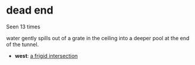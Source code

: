 # dead end

Seen 13 times

water gently spills out of a grate in the ceiling into a deeper pool at the end of the tunnel.

- **west**: [a frigid intersection](a-frigid-intersection-Ntmsnt3.md)
